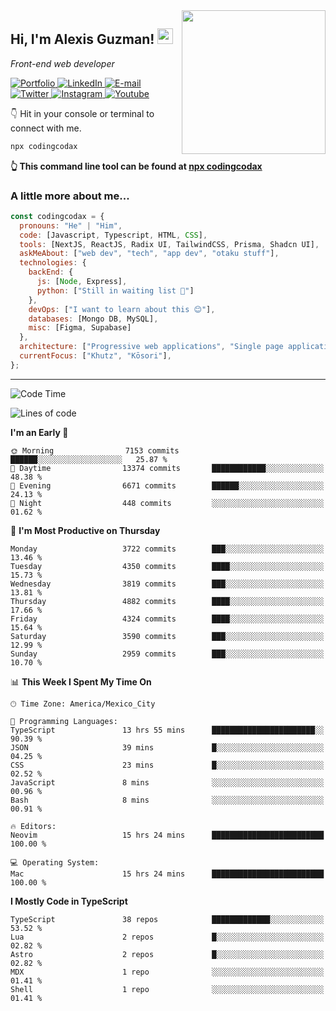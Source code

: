 <img align='right' src="https://media.giphy.com/media/M9gbBd9nbDrOTu1Mqx/giphy.gif" width="230">
<h2>Hi, I'm Alexis Guzman! <img src="https://media.giphy.com/media/hvRJCLFzcasrR4ia7z/giphy.gif" width="25px"></h2>
<p><em>Front-end web developer</em></p>

<p>
  <a href='https://www.codingcodax.dev' target='_blank'>
    <img alt='Portfolio' src='https://img.shields.io/badge/Portfolio-black?logo=vercel&style=flat-square'>
  </a>
  <a href='https://linkedin.com/in/codingcodax' target='_blank'>
    <img alt='LinkedIn' src='https://img.shields.io/badge/LinkedIn-black?logo=LinkedIn&style=flat-square'>
  </a>
  <a href='mailto:hello@codingcodax.com' target='_blank'>
    <img alt='E-mail' src='https://img.shields.io/badge/Email-black?logo=Gmail&style=flat-square'>
  </a>
  <a href='https://twitter.com/codingcodax' target='_blank'>
    <img alt='Twitter' src='https://img.shields.io/badge/Twitter-black?logo=Twitter&style=flat-square'>
  </a>
  <a href='https://www.instagram.com/codingcodax' target='_blank'>
    <img alt='Instagram' src='https://img.shields.io/badge/Instagram-black?logo=Instagram&style=flat-square'>
  </a>
  <a href='https://www.youtube.com/@codingcodax' target='_blank'>
    <img alt='Youtube' src='https://img.shields.io/badge/YouTube-black?logo=Youtube&style=flat-square'>
  </a>
</p>

👇 Hit in your console or terminal to connect with me.

```bash
npx codingcodax
```
**👆 This command line tool can be found at [npx codingcodax](https://github.com/codingcodax/npx-codingcodax)**

<h3>A little more about me...</h3>

```javascript
const codingcodax = {
  pronouns: "He" | "Him",
  code: [Javascript, Typescript, HTML, CSS],
  tools: [NextJS, ReactJS, Radix UI, TailwindCSS, Prisma, Shadcn UI],
  askMeAbout: ["web dev", "tech", "app dev", "otaku stuff"],
  technologies: {
    backEnd: {
      js: [Node, Express],
      python: ["Still in waiting list 🥲"]
    },
    devOps: ["I want to learn about this 😊"],
    databases: [Mongo DB, MySQL],
    misc: [Figma, Supabase]
  },
  architecture: ["Progressive web applications", "Single page applications"],
  currentFocus: ["Khutz", "Kōsori"],
};
```

---

<!--START_SECTION:waka-->
![Code Time](http://img.shields.io/badge/Code%20Time-2%2C923%20hrs%2017%20mins-blue)

![Lines of code](https://img.shields.io/badge/From%20Hello%20World%20I%27ve%20Written-10.4%20million%20lines%20of%20code-blue)

**I'm an Early 🐤** 

```text
🌞 Morning                7153 commits        ██████░░░░░░░░░░░░░░░░░░░   25.87 % 
🌆 Daytime                13374 commits       ████████████░░░░░░░░░░░░░   48.38 % 
🌃 Evening                6671 commits        ██████░░░░░░░░░░░░░░░░░░░   24.13 % 
🌙 Night                  448 commits         ░░░░░░░░░░░░░░░░░░░░░░░░░   01.62 % 
```
📅 **I'm Most Productive on Thursday** 

```text
Monday                   3722 commits        ███░░░░░░░░░░░░░░░░░░░░░░   13.46 % 
Tuesday                  4350 commits        ████░░░░░░░░░░░░░░░░░░░░░   15.73 % 
Wednesday                3819 commits        ███░░░░░░░░░░░░░░░░░░░░░░   13.81 % 
Thursday                 4882 commits        ████░░░░░░░░░░░░░░░░░░░░░   17.66 % 
Friday                   4324 commits        ████░░░░░░░░░░░░░░░░░░░░░   15.64 % 
Saturday                 3590 commits        ███░░░░░░░░░░░░░░░░░░░░░░   12.99 % 
Sunday                   2959 commits        ███░░░░░░░░░░░░░░░░░░░░░░   10.70 % 
```


📊 **This Week I Spent My Time On** 

```text
🕑︎ Time Zone: America/Mexico_City

💬 Programming Languages: 
TypeScript               13 hrs 55 mins      ███████████████████████░░   90.39 % 
JSON                     39 mins             █░░░░░░░░░░░░░░░░░░░░░░░░   04.25 % 
CSS                      23 mins             █░░░░░░░░░░░░░░░░░░░░░░░░   02.52 % 
JavaScript               8 mins              ░░░░░░░░░░░░░░░░░░░░░░░░░   00.96 % 
Bash                     8 mins              ░░░░░░░░░░░░░░░░░░░░░░░░░   00.91 % 

🔥 Editors: 
Neovim                   15 hrs 24 mins      █████████████████████████   100.00 % 

💻 Operating System: 
Mac                      15 hrs 24 mins      █████████████████████████   100.00 % 
```

**I Mostly Code in TypeScript** 

```text
TypeScript               38 repos            █████████████░░░░░░░░░░░░   53.52 % 
Lua                      2 repos             █░░░░░░░░░░░░░░░░░░░░░░░░   02.82 % 
Astro                    2 repos             █░░░░░░░░░░░░░░░░░░░░░░░░   02.82 % 
MDX                      1 repo              ░░░░░░░░░░░░░░░░░░░░░░░░░   01.41 % 
Shell                    1 repo              ░░░░░░░░░░░░░░░░░░░░░░░░░   01.41 % 
```




<!--END_SECTION:waka-->
